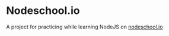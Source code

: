 # Nodeschool.io

A project for practicing while learning NodeJS on [nodeschool.io](https://nodeschool.io)
